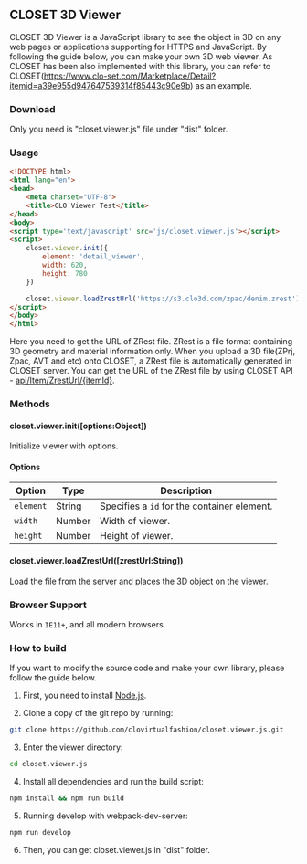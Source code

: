 ﻿
## <a name="3"></a> CLOSET 3D Viewer
CLOSET 3D Viewer is a JavaScript library to see the object in 3D on any web pages or applications supporting for HTTPS and JavaScript. By following the guide below, you can make your own 3D web viewer. As CLOSET has been also implemented with this library, you can refer to CLOSET(https://www.clo-set.com/Marketplace/Detail?itemid=a39e955d947647539314f85443c90e9b) as an example.   

### Download ###

Only you need is "closet.viewer.js" file under "dist" folder.

### Usage ###

```html
<!DOCTYPE html>
<html lang="en">
<head>
    <meta charset="UTF-8">
    <title>CLO Viewer Test</title>
</head>
<body>
<script type='text/javascript' src='js/closet.viewer.js'></script>
<script>
    closet.viewer.init({
        element: 'detail_viewer',
        width: 620,
        height: 780
    })

    closet.viewer.loadZrestUrl('https://s3.clo3d.com/zpac/denim.zrest');
</script>
</body>
</html>
```

Here you need to get the URL of ZRest file. ZRest is a file format containing 3D geometry and material information only. When you upload a 3D file(ZPrj, Zpac, AVT and etc) onto CLOSET, a ZRest file is automatically generated in CLOSET server. You can get the URL of the ZRest file by using CLOSET API - [api/Item/ZrestUrl/{itemId}](http://www.clo-set.com/swagger/ui/index#!/ItemApi/ItemApi_ZrestUrl).

### Methods

#### closet.viewer.init(\[options:Object\])

Initialize viewer with options.

#### Options

| Option | Type | Description |
|--------|--------|--------|
| `element`| String | Specifies a `id` for the container element.
| `width`| Number | Width of viewer.
| `height`| Number | Height of viewer.

#### closet.viewer.loadZrestUrl(\[zrestUrl:String\])

Load the file from the server and places the 3D object on the viewer.

### Browser Support

Works in `IE11+`, and all modern browsers.

### How to build

If you want to modify the source code and make your own library, please follow the guide below. 

1. First, you need to install [Node.js](https://nodejs.org/dist/v8.10.0/node-v8.10.0-x64.msi). 

2. Clone a copy of the git repo by running:
```bash
git clone https://github.com/clovirtualfashion/closet.viewer.js.git
```

3. Enter the viewer directory:
```bash
cd closet.viewer.js
```

4. Install all dependencies and run the build script:
```bash
npm install && npm run build
```

5. Running develop with webpack-dev-server:
```bash
npm run develop
```

6. Then, you can get closet.viewer.js in "dist" folder.
